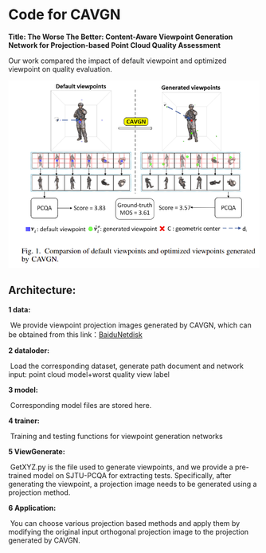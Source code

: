 # **Code for CAVGN**

**Title: The Worse The Better: Content-Aware Viewpoint Generation Network for Projection-based Point Cloud Quality Assessment**

Our work compared the impact of default viewpoint and optimized viewpoint on quality evaluation.

![view](./view.png)

## Architecture:

**1 data:**

​	We provide viewpoint projection images generated by CAVGN, which can be obtained from this link：[BaiduNetdisk](https://pan.baidu.com/s/1K1xP0c_tjCGF0fe3RZkUQw?pwd=ydpj) 

**2 dataloder:**

​	Load the corresponding dataset, generate path document and network input: point cloud model+worst quality view label

**3 model:**

​	Corresponding model files are stored here.

**4 trainer:**

​	Training and testing functions for viewpoint generation networks

**5 ViewGenerate:**

​	GetXYZ.py is the file used to generate viewpoints, and we provide a pre-trained model on SJTU-PCQA for extracting tests. Specifically, after generating the viewpoint, a projection image needs to be generated using a projection method.

**6 Application:**

​	You can choose various projection based methods and apply them by modifying the original input orthogonal projection image to the projection generated by CAVGN.
